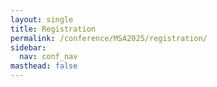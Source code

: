 ```yaml
---
layout: single
title: Registration
permalink: /conference/MSA2025/registration/
sidebar:
  nav: conf_nav
masthead: false
---
```


